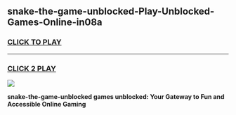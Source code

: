 
## snake-the-game-unblocked-Play-Unblocked-Games-Online-in08a
<h3>
<a href="https://premium76.site?title=snake-the-game-unblocked&ref=25A">CLICK TO PLAY</a></h3>
<hr>

<h3>
<a href="https://premium76.site?title=snake-the-game-unblocked&ref=25A">CLICK 2 PLAY</a>
  
</h3>

<a href="https://premium76.site?title=snake-the-game-unblocked&ref=25A"><img src="https://clearcache.store/games.png"></a>


**snake-the-game-unblocked games unblocked: Your Gateway to Fun and Accessible Online Gaming**
